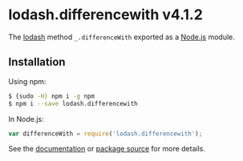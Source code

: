# lodash.differencewith v4.1.2

The [lodash](https://lodash.com/) method `_.differenceWith` exported as a [Node.js](https://nodejs.org/) module.

## Installation

Using npm:
```bash
$ {sudo -H} npm i -g npm
$ npm i --save lodash.differencewith
```

In Node.js:
```js
var differenceWith = require('lodash.differencewith');
```

See the [documentation](https://lodash.com/docs#differenceWith) or [package source](https://github.com/lodash/lodash/blob/4.1.2-npm-packages/lodash.differencewith) for more details.
